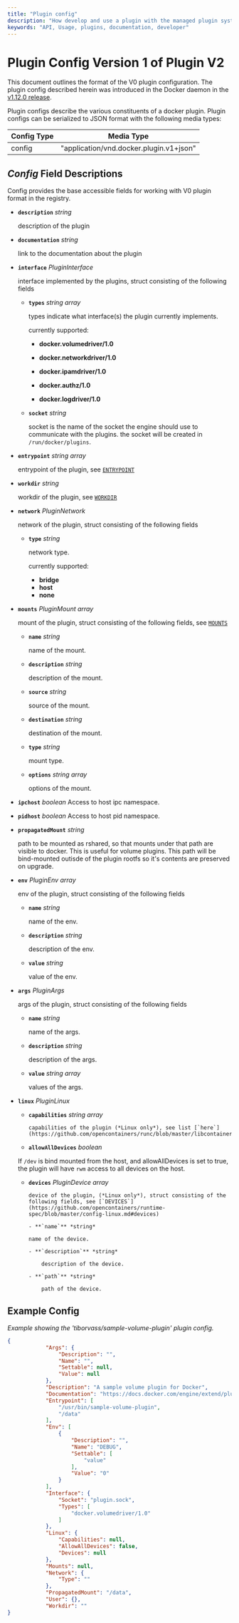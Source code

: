 ```yaml
---
title: "Plugin config"
description: "How develop and use a plugin with the managed plugin system"
keywords: "API, Usage, plugins, documentation, developer"
---
```


<!-- This file is maintained within the docker/docker Github
     repository at https://github.com/alcideio/moby/. Make all
     pull requests against that repo. If you see this file in
     another repository, consider it read-only there, as it will
     periodically be overwritten by the definitive file. Pull
     requests which include edits to this file in other repositories
     will be rejected.
-->


# Plugin Config Version 1 of Plugin V2

This document outlines the format of the V0 plugin configuration. The plugin
config described herein was introduced in the Docker daemon in the [v1.12.0
release](https://github.com/alcideio/moby/commit/f37117045c5398fd3dca8016ea8ca0cb47e7312b).

Plugin configs describe the various constituents of a docker plugin. Plugin
configs can be serialized to JSON format with the following media types:

Config Type  | Media Type
------------- | -------------
config  | "application/vnd.docker.plugin.v1+json"


## *Config* Field Descriptions

Config provides the base accessible fields for working with V0 plugin format
 in the registry.

- **`description`** *string*

	description of the plugin

- **`documentation`** *string*

  	link to the documentation about the plugin

- **`interface`** *PluginInterface*

   interface implemented by the plugins, struct consisting of the following fields

    - **`types`** *string array*

      types indicate what interface(s) the plugin currently implements.

      currently supported:

        - **docker.volumedriver/1.0**

        - **docker.networkdriver/1.0**

        - **docker.ipamdriver/1.0**

        - **docker.authz/1.0**

        - **docker.logdriver/1.0**

    - **`socket`** *string*

      socket is the name of the socket the engine should use to communicate with the plugins.
      the socket will be created in `/run/docker/plugins`.


- **`entrypoint`** *string array*

   entrypoint of the plugin, see [`ENTRYPOINT`](../reference/builder.md#entrypoint)

- **`workdir`** *string*

   workdir of the plugin, see [`WORKDIR`](../reference/builder.md#workdir)

- **`network`** *PluginNetwork*

   network of the plugin, struct consisting of the following fields

    - **`type`** *string*

      network type.

      currently supported:

      	- **bridge**
      	- **host**
      	- **none**

- **`mounts`** *PluginMount array*

   mount of the plugin, struct consisting of the following fields, see [`MOUNTS`](https://github.com/opencontainers/runtime-spec/blob/master/config.md#mounts)

    - **`name`** *string*

	  name of the mount.

    - **`description`** *string*

      description of the mount.

    - **`source`** *string*

	  source of the mount.

    - **`destination`** *string*

	  destination of the mount.

    - **`type`** *string*

      mount type.

    - **`options`** *string array*

	  options of the mount.

- **`ipchost`** *boolean*
   Access to host ipc namespace.
- **`pidhost`** *boolean*
   Access to host pid namespace.

- **`propagatedMount`** *string*

   path to be mounted as rshared, so that mounts under that path are visible to docker. This is useful for volume plugins.
   This path will be bind-mounted outisde of the plugin rootfs so it's contents
   are preserved on upgrade.

- **`env`** *PluginEnv array*

   env of the plugin, struct consisting of the following fields

    - **`name`** *string*

	  name of the env.

    - **`description`** *string*

      description of the env.

    - **`value`** *string*

	  value of the env.

- **`args`** *PluginArgs*

   args of the plugin, struct consisting of the following fields

    - **`name`** *string*

	  name of the args.

    - **`description`** *string*

      description of the args.

    - **`value`** *string array*

	  values of the args.

- **`linux`** *PluginLinux*

    - **`capabilities`** *string array*

          capabilities of the plugin (*Linux only*), see list [`here`](https://github.com/opencontainers/runc/blob/master/libcontainer/SPEC.md#security)

    - **`allowAllDevices`** *boolean*

	If `/dev` is bind mounted from the host, and allowAllDevices is set to true, the plugin will have `rwm` access to all devices on the host.

    - **`devices`** *PluginDevice array*

          device of the plugin, (*Linux only*), struct consisting of the following fields, see [`DEVICES`](https://github.com/opencontainers/runtime-spec/blob/master/config-linux.md#devices)

          - **`name`** *string*

	      name of the device.

          - **`description`** *string*

              description of the device.

          - **`path`** *string*

              path of the device.

## Example Config

*Example showing the 'tiborvass/sample-volume-plugin' plugin config.*

```json
{
            "Args": {
                "Description": "",
                "Name": "",
                "Settable": null,
                "Value": null
            },
            "Description": "A sample volume plugin for Docker",
            "Documentation": "https://docs.docker.com/engine/extend/plugins/",
            "Entrypoint": [
                "/usr/bin/sample-volume-plugin",
                "/data"
            ],
            "Env": [
                {
                    "Description": "",
                    "Name": "DEBUG",
                    "Settable": [
                        "value"
                    ],
                    "Value": "0"
                }
            ],
            "Interface": {
                "Socket": "plugin.sock",
                "Types": [
                    "docker.volumedriver/1.0"
                ]
            },
            "Linux": {
                "Capabilities": null,
                "AllowAllDevices": false,
                "Devices": null
            },
            "Mounts": null,
            "Network": {
                "Type": ""
            },
            "PropagatedMount": "/data",
            "User": {},
            "Workdir": ""
}
```

